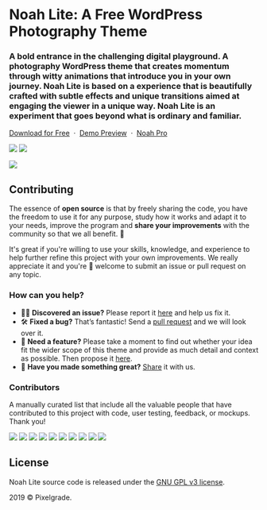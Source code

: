# Noah Lite: A Free WordPress Photography Theme
### A bold entrance in the challenging digital playground. A photography WordPress theme that creates momentum through witty animations that introduce you in your own journey. Noah Lite is based on a experience that is beautifully crafted with subtle effects and unique transitions aimed at engaging the viewer in a unique way. Noah Lite is an experiment that goes beyond what is ordinary and familiar.

[Download for Free](https://downloads.wordpress.org/theme/noah-lite.latest-stable.zip) &nbsp;·&nbsp; [Demo Preview](https://demos.pixelgrade.com/noah-lite/) &nbsp;·&nbsp; [ Noah Pro](https://pixelgrade.com/themes/noah-pro/)

[![](https://img.shields.io/github/issues-closed/pixelgrade/noah-lite.svg?color=6cc644&label=Issues)](https://github.com/pixelgrade/noah-lite/issues?utf8=%E2%9C%93&q=is%3Aissue+is%3Aclosed+) [![](https://img.shields.io/github/issues/pixelgrade/noah-lite.svg?color=4078c0&label=%20)](https://github.com/pixelgrade/noah-lite/issues?utf8=%E2%9C%93&q=is%3Aissue+is%3Aopen)

[![](https://user-images.githubusercontent.com/46342490/61280491-a5478d00-a7c0-11e9-959d-7bf1a4e0fcd9.jpg)](https://pixelgrade.com/themes/noah-lite/)

## Contributing
The essence of **open source** is that by freely sharing the code, you have the freedom to use it for any purpose, study how it works and adapt it to your needs, improve the program and **share your improvements** with the community so that we all benefit. 🙏

It's great if you're willing to use your skills, knowledge, and experience to help further refine this project with your own improvements. We really appreciate it and you're 💯 welcome to submit an issue or pull request on any topic.

### How can you help?
-  🕵️‍♀️ **Discovered an issue?** Please report it [here](https://github.com/pixelgrade/noah-lite/issues/new "here") and help us fix it.
- 🛠 **Fixed a bug?** That’s fantastic! Send a [pull request](https://github.com/pixelgrade/noah-lite/pulls "pull request") and we will look over it.
- 🔮 **Need a feature?** Please take a moment to find out whether your idea fit the wider scope of this theme and provide as much detail and context as possible. Then propose it [here](https://github.com/pixelgrade/noah-lite/issues/new).
- 💎 **Have you made something great?** [Share](https://github.com/pixelgrade/noah-lite/issues/new "Share") it with us.

### Contributors
A manually curated list that include all the valuable people that have contributed to this project with code, user testing, feedback, or mockups. Thank you!

[![](https://github.com/razwan.png?size=64)](https://github.com/razwan) [![](https://github.com/vladolaru.png?size=64)](https://github.com/vladolaru) [![](https://github.com/georgeolaru.png?size=64)](https://github.com/georgeolaru) [![](https://github.com/alinclamba.png?size=64)](https://github.com/alinclamba) [![](https://github.com/oanafilip.png?size=64)](https://github.com/oanafilip)  [![](https://github.com/andreilupu.png?size=64)](https://github.com/andreilupu)  [![](https://github.com/cristian-frumusanu.png?size=64)](https://github.com/cristian-frumusanu) [![](https://github.com/BurloiuCosmin.png?size=64)](https://github.com/BurloiuCosmin) [![](https://github.com/ilincaroman.png?size=64)](https://github.com/ilincaroman) [![](https://github.com/alexandra-budeanu.png?size=64)](https://github.com/alexandra-budeanu)

## License
Noah Lite source code is released under the [GNU GPL v3 license](https://www.gnu.org/licenses/gpl-3.0.html).

2019 © Pixelgrade.

